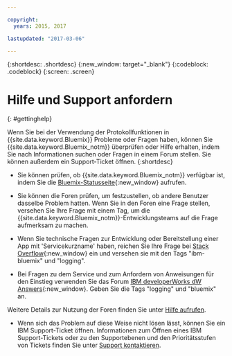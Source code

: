 ```yaml
---

copyright:
  years: 2015, 2017

lastupdated: "2017-03-06"

---
```



{:shortdesc: .shortdesc}
{:new_window: target="_blank"}
{:codeblock: .codeblock}
{:screen: .screen}


# Hilfe und Support anfordern
{: #gettinghelp}

Wenn Sie bei der Verwendung der Protokollfunktionen in {{site.data.keyword.Bluemix}} Probleme oder Fragen haben, können Sie {{site.data.keyword.Bluemix_notm}} überprüfen oder Hilfe erhalten, indem Sie nach Informationen suchen oder Fragen in einem Forum stellen. Sie können außerdem ein Support-Ticket öffnen.
{:shortdesc}

* Sie können prüfen, ob {{site.data.keyword.Bluemix_notm}} verfügbar ist, indem Sie die [Bluemix-Statusseite](https://developer.ibm.com/bluemix/support/#status){:new_window} aufrufen. 

* Sie können die Foren prüfen, um festzustellen, ob andere Benutzer dasselbe Problem hatten. Wenn Sie in den Foren eine Frage stellen, versehen Sie Ihre Frage mit einem Tag, um die {{site.data.keyword.Bluemix_notm}}-Entwicklungsteams auf die Frage aufmerksam zu machen. 
<!--Insert the appropriate Stack Overflow tag for your service for <service_keyword> in URL and text below:  -->
  * Wenn Sie technische Fragen zur Entwicklung oder Bereitstellung einer App mit 'Servicekurzname' haben, reichen Sie Ihre Frage bei [Stack Overflow](http://stackoverflow.com/search?q=logging+ibm-bluemix){:new_window} ein und versehen sie mit den Tags "ibm-bluemix" und "logging". 
<!--Insert the appropriate dW Answers tag for your service for <service_keyword> in URL below:  -->
  * Bei Fragen zu dem Service und zum Anfordern von Anweisungen für den Einstieg verwenden Sie das Forum [IBM developerWorks dW Answers](https://developer.ibm.com/answers/topics/logging/?smartspace=bluemix){:new_window}. Geben Sie die Tags "logging" und "bluemix" an. 

Weitere Details zur Nutzung der Foren finden Sie unter [Hilfe aufrufen](https://www.{DomainName}/docs/support/index.html#getting-help). 

* Wenn sich das Problem auf diese Weise nicht lösen lässt, können Sie ein IBM Support-Ticket öffnen. Informationen zum Öffnen eines IBM Support-Tickets oder zu den Supportebenen und den Prioritätsstufen von Tickets finden Sie unter [Support kontaktieren](https://www.{DomainName}/docs/support/index.html#contacting-support). 

